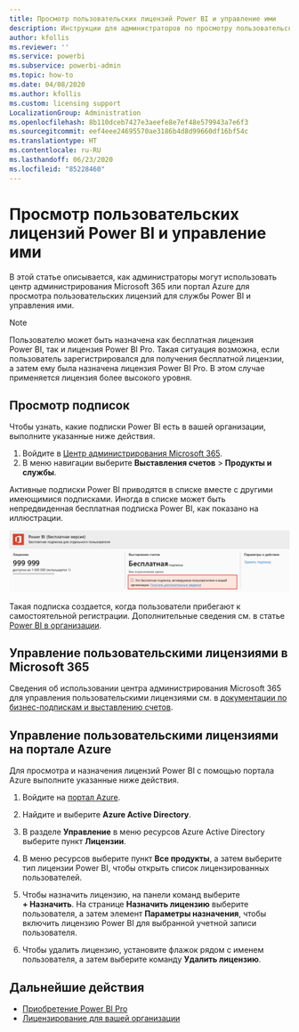 ```yaml
---
title: Просмотр пользовательских лицензий Power BI и управление ими
description: Инструкции для администраторов по просмотру пользовательских лицензий Power BI и управлению ими в организации.
author: kfollis
ms.reviewer: ''
ms.service: powerbi
ms.subservice: powerbi-admin
ms.topic: how-to
ms.date: 04/08/2020
ms.author: kfollis
ms.custom: licensing support
LocalizationGroup: Administration
ms.openlocfilehash: 8b110dceb7427e3aeefe8e7ef48e579943a7e6f3
ms.sourcegitcommit: eef4eee24695570ae3186b4d8d99660df16bf54c
ms.translationtype: HT
ms.contentlocale: ru-RU
ms.lasthandoff: 06/23/2020
ms.locfileid: "85228460"
---
```

# <a name="view-and-manage-power-bi-user-licenses"></a>Просмотр пользовательских лицензий Power BI и управление ими

В этой статье описывается, как администраторы могут использовать центр администрирования Microsoft 365 или портал Azure для просмотра пользовательских лицензий для службы Power BI и управления ими.

> [!NOTE]
>
>Пользователю может быть назначена как бесплатная лицензия Power BI, так и лицензия Power BI Pro. Такая ситуация возможна, если пользователь зарегистрировался для получения бесплатной лицензии, а затем ему была назначена лицензия Power BI Pro. В этом случае применяется лицензия более высокого уровня.
>

## <a name="view-your-subscriptions"></a>Просмотр подписок

Чтобы узнать, какие подписки Power BI есть в вашей организации, выполните указанные ниже действия.

1. Войдите в [Центр администрирования Microsoft 365](https://admin.microsoft.com).
2. В меню навигации выберите **Выставления счетов** > **Продукты и службы**.

Активные подписки Power BI приводятся в списке вместе с другими имеющимися подписками. Иногда в списке может быть непредвиденная бесплатная подписка Power BI, как показано на иллюстрации.

  ![Бесплатная подписка Power BI, активированная пользователем](media/service-admin-manage-licenses/power-bi-free-user-activated.png)

Такая подписка создается, когда пользователи прибегают к самостоятельной регистрации. Дополнительные сведения см. в статье [Power BI в организации](https://docs.microsoft.com/microsoft-365/admin/misc/power-bi-in-your-organization?view=o365-worldwide).

## <a name="manage-user-licenses-in-microsoft-365"></a>Управление пользовательскими лицензиями в Microsoft 365

Сведения об использовании центра администрирования Microsoft 365 для управления пользовательскими лицензиями см. в [документации по бизнес-подпискам и выставлению счетов](https://docs.microsoft.com/microsoft-365/commerce/?view=o365-worldwide).

## <a name="manage-user-licenses-in-azure-portal"></a>Управление пользовательскими лицензиями на портале Azure

Для просмотра и назначения лицензий Power BI с помощью портала Azure выполните указанные ниже действия.

1. Войдите на [портал Azure](https://portal.azure.com).

2. Найдите и выберите **Azure Active Directory**.

3. В разделе **Управление** в меню ресурсов Azure Active Directory выберите пункт **Лицензии**.

4. В меню ресурсов выберите пункт **Все продукты**, а затем выберите тип лицензии Power BI, чтобы открыть список лицензированных пользователей.

5. Чтобы назначить лицензию, на панели команд выберите **+ Назначить**. На странице **Назначить лицензию** выберите пользователя, а затем элемент **Параметры назначения**, чтобы включить лицензию Power BI для выбранной учетной записи пользователя.

6. Чтобы удалить лицензию, установите флажок рядом с именем пользователя, а затем выберите команду **Удалить лицензию**.

## <a name="next-steps"></a>Дальнейшие действия

- [Приобретение Power BI Pro](service-admin-purchasing-power-bi-pro.md)
- [Лицензирование для вашей организации](service-admin-licensing-organization.md)
